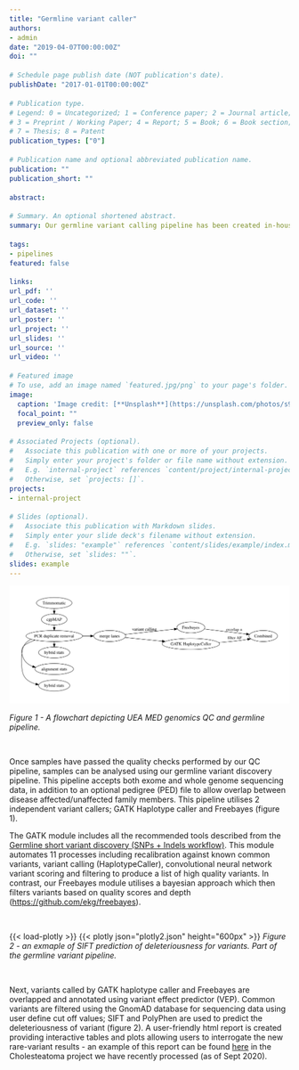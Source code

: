```yaml
---
title: "Germline variant caller"
authors:
- admin
date: "2019-04-07T00:00:00Z"
doi: ""

# Schedule page publish date (NOT publication's date).
publishDate: "2017-01-01T00:00:00Z"

# Publication type.
# Legend: 0 = Uncategorized; 1 = Conference paper; 2 = Journal article;
# 3 = Preprint / Working Paper; 4 = Report; 5 = Book; 6 = Book section;
# 7 = Thesis; 8 = Patent
publication_types: ["0"]

# Publication name and optional abbreviated publication name.
publication: ""
publication_short: ""

abstract: 

# Summary. An optional shortened abstract.
summary: Our germline variant calling pipeline has been created in-house utilising Freebayes in addition to the GATK haplotype caller workflow. We use this in combination with Ensembl's variant effect predictor (VEP) and gnomAD to filter for rare and predicted deleterious variants.

tags:
- pipelines
featured: false

links:
url_pdf: ''
url_code: ''
url_dataset: ''
url_poster: ''
url_project: ''
url_slides: ''
url_source: ''
url_video: ''

# Featured image
# To use, add an image named `featured.jpg/png` to your page's folder. 
image:
  caption: 'Image credit: [**Unsplash**](https://unsplash.com/photos/s9CC2SKySJM)'
  focal_point: ""
  preview_only: false

# Associated Projects (optional).
#   Associate this publication with one or more of your projects.
#   Simply enter your project's folder or file name without extension.
#   E.g. `internal-project` references `content/project/internal-project/index.md`.
#   Otherwise, set `projects: []`.
projects:
- internal-project

# Slides (optional).
#   Associate this publication with Markdown slides.
#   Simply enter your slide deck's filename without extension.
#   E.g. `slides: "example"` references `content/slides/example/index.md`.
#   Otherwise, set `slides: ""`.
slides: example
---
```


![Figure 1 - flowchart depicting UEA MED genomics germline. pipeline](flowchart.png)

*Figure 1 - A flowchart depicting UEA MED genomics QC and germline pipeline.*

<br /> 

Once samples have passed the quality checks performed by our QC pipeline, samples can be analysed using our germline variant discovery pipeline. This pipeline accepts both exome and whole genome sequencing data, in addition to an optional pedigree (PED) file to allow overlap between disease affected/unaffected family members. This pipeline utilises 2 independent variant callers; GATK Haplotype caller and Freebayes (figure 1).


The GATK module includes all the recommended tools described from the [Germline short variant discovery (SNPs + Indels workflow)](https://gatk.broadinstitute.org/hc/en-us/articles/360035535932-Germline-short-variant-discovery-SNPs-Indels-). This module automates 11 processes including recalibration against known common variants, variant calling (HaplotypeCaller), convolutional neural network variant scoring and filtering  to produce a list of high quality variants. In contrast, our Freebayes module utilises a bayesian  approach which then filters variants based on quality scores and depth (https://github.com/ekg/freebayes).


<br /> 

{{< load-plotly >}}
{{< plotly json="plotly2.json" height="600px" >}}
*Figure 2 - an exmaple of SIFT prediction of deleteriousness for variants. Part of the germline variant pipeline.*


<br /> 

Next, variants called by GATK haplotype caller and Freebayes are overlapped and annotated using variant effect predictor (VEP). Common variants are filtered using the GnomAD database for sequencing data using user define cut off values; SIFT and PolyPhen are used to predict the deleteriousness of variant (figure 2). A user-friendly html report is created providing interactive tables and plots allowing users to interrogate the new rare-variant results - an example of this report can be found [here](https://uea-med-pipelines.netlify.app/project/external_project/) in the Cholesteatoma project we have recently processed (as of Sept 2020).


